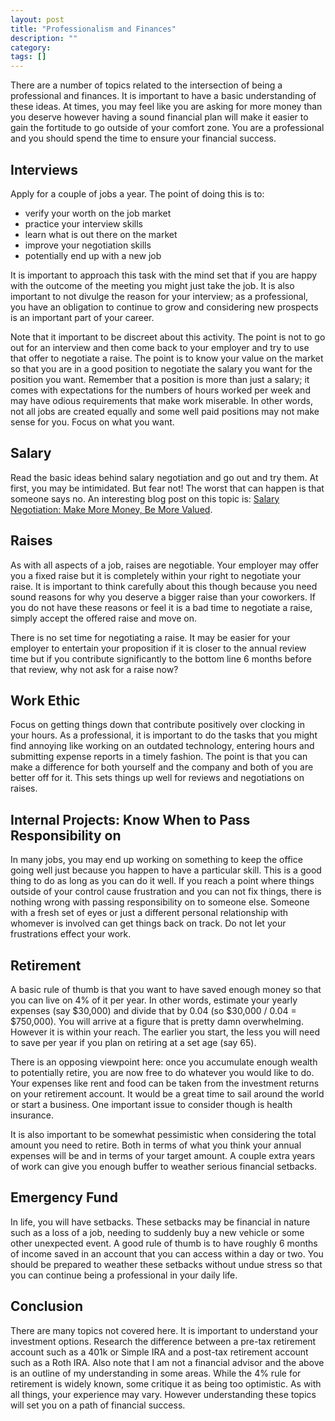 ```yaml
---
layout: post
title: "Professionalism and Finances"
description: ""
category: 
tags: []
---
```


There are a number of topics related to the intersection of being a professional
and finances. It is important to have a basic understanding of these ideas. At times,
you may feel like you are asking for more money than you deserve however having a
sound financial plan will make it easier to gain the fortitude to go outside of your
comfort zone. You are a professional and you should spend the time to ensure your
financial success.

Interviews
----------

Apply for a couple of jobs a year. The point of doing this is to:

* verify your worth on the job market
* practice your interview skills
* learn what is out there on the market
* improve your negotiation skills
* potentially end up with a new job

It is important to approach this task with the mind set that if you are happy
with the outcome of the meeting you might just take the job. It is also
important to not divulge the reason for your interview; as a professional,
you have an obligation to continue to grow and considering new prospects is
an important part of your career.

Note that it important to be discreet about this activity. The point is not to
go out for an interview and then come back to your employer and try to use that
offer to negotiate a raise. The point is to know your value on the market so
that you are in a good position to negotiate the salary you want for the position
you want. Remember that a position is more than just a salary; it comes with
expectations for the numbers of hours worked per week and may have odious
requirements that make work miserable. In other words, not all jobs are created
equally and some well paid positions may not make sense for you. Focus on what
you want.

Salary
------

Read the basic ideas behind salary negotiation and go out and try them. At first,
you may be intimidated. But fear not! The worst that can happen is that someone
says no. An interesting blog post on this topic is:
[Salary Negotiation: Make More Money, Be More Valued](http://www.kalzumeus.com/2012/01/23/salary-negotiation/).

Raises
------

As with all aspects of a job, raises are negotiable. Your employer may offer you
a fixed raise but it is completely within your right to negotiate your raise. It
is important to think carefully about this though because you need sound reasons
for why you deserve a bigger raise than your coworkers. If you do not have these
reasons or feel it is a bad time to negotiate a raise, simply accept the offered
raise and move on.

There is no set time for negotiating a raise. It may be easier for your employer
to entertain your proposition if it is closer to the annual review time but if you
contribute significantly to the bottom line 6 months before that review, why not
ask for a raise now?

Work Ethic
----------

Focus on getting things down that contribute positively over clocking in your hours.
As a professional, it is important to do the tasks that you might find annoying
like working on an outdated technology, entering hours and submitting expense reports
in a timely fashion. The point is that you can make a difference for both yourself
and the company and both of you are better off for it. This sets things up well for
reviews and negotiations on raises.

Internal Projects: Know When to Pass Responsibility on
------------------------------------------------------

In many jobs, you may end up working on something to keep the office going well
just because you happen to have a particular skill. This is a good thing to do
as long as you can do it well. If you reach a point where things outside of your
control cause frustration and you can not fix things, there is nothing wrong with
passing responsibility on to someone else. Someone with a fresh set of eyes or
just a different personal relationship with whomever is involved can get things
back on track. Do not let your frustrations effect your work.

Retirement
----------

A basic rule of thumb is that you want to have saved enough money so that you
can live on 4% of it per year. In other words, estimate your yearly expenses
(say $30,000) and divide that by 0.04 (so $30,000 / 0.04 = $750,000). You
will arrive at a figure that is pretty damn overwhelming. However it is within
your reach. The earlier you start, the less you will need to save per year
if you plan on retiring at a set age (say 65).

There is an opposing viewpoint here: once you accumulate enough wealth to
potentially retire, you are now free to do whatever you would like to do.
Your expenses like rent and food can be taken from the investment returns
on your retirement account. It would be a great time to sail around the world
or start a business. One important issue to consider though is health insurance.

It is also important to be somewhat pessimistic when considering the total amount
you need to retire. Both in terms of what you think your annual expenses will be
and in terms of your target amount. A couple extra years of work can give you
enough buffer to weather serious financial setbacks.

Emergency Fund
--------------

In life, you will have setbacks. These setbacks may be financial in nature such
as a loss of a job, needing to suddenly buy a new vehicle or some other unexpected
event. A good rule of thumb is to have roughly 6 months of income saved in an
account that you can access within a day or two. You should be prepared to weather
these setbacks without undue stress so that you can continue being a professional
in your daily life.

Conclusion
----------

There are many topics not covered here. It is important to understand your investment
options. Research the difference between a pre-tax retirement account such as a 401k
or Simple IRA and a post-tax retirement account such as a Roth IRA. Also note that
I am not a financial advisor and the above is an outline of my understanding in some
areas. While the 4% rule for retirement is widely known, some critique it as being
too optimistic. As with all things, your experience may vary. However understanding
these topics will set you on a path of financial success.
